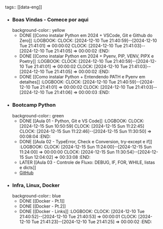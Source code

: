 tags:: [[data-eng]]

- ### Boas Vindas - Comece por aqui
  background-color:: yellow
	- DONE [[Como instalar Python em 2024 + VSCode, Git e Github do Zero]]
	  :LOGBOOK:
	  CLOCK: [2024-12-10 Tue 21:40:59]--[2024-12-10 Tue 21:41:01] =>  00:00:02
	  CLOCK: [2024-12-10 Tue 21:41:03]--[2024-12-10 Tue 21:41:05] =>  00:00:02
	  :END:
	- DONE [[Como instalar Python em 2024 + Pyenv, PIP, VENV, PIPX e Poetry]]
	  :LOGBOOK:
	  CLOCK: [2024-12-10 Tue 21:40:59]--[2024-12-10 Tue 21:41:01] =>  00:00:02
	  CLOCK: [2024-12-10 Tue 21:41:03]--[2024-12-10 Tue 21:41:05] =>  00:00:02
	  :END:
	- DONE [[Como instalar Python + Entendendo PATH e Pyenv em detalhes]]
	  :LOGBOOK:
	  CLOCK: [2024-12-10 Tue 21:40:59]--[2024-12-10 Tue 21:41:01] =>  00:00:02
	  CLOCK: [2024-12-10 Tue 21:41:03]--[2024-12-10 Tue 21:41:06] =>  00:00:03
	  :END:
- ### Bootcamp Python
  background-color:: green
	- DONE [[Aula 01 - Python, Git e VS Code]]
	  :LOGBOOK:
	  CLOCK: [2024-12-15 Sun 10:50:59]
	  CLOCK: [2024-12-15 Sun 11:22:45]
	  CLOCK: [2024-12-15 Sun 11:22:46]--[2024-12-15 Sun 11:30:50] =>  00:08:04
	  :END:
	- DONE [[Aula 02 - TypeError, Check e Conversion, try-except e if]]
	  :LOGBOOK:
	  CLOCK: [2024-12-15 Sun 11:24:00]--[2024-12-15 Sun 11:24:00] =>  00:00:00
	  CLOCK: [2024-12-15 Sun 11:30:54]--[2024-12-15 Sun 12:04:02] =>  00:33:08
	  :END:
	- LATER [[Aula 03 - Controle de Fluxo: DEBUG, IF, FOR, WHILE, listas e dicts]]
	- [GitHub](https://github.com/lvgalvao/data-engineering-roadmap/tree/main/Bootcamp%20-%20Python%20para%20dados)
- ### Infra, Linux, Docker
  background-color:: blue
	- DONE [[Docker - Pt.1]]
	- DONE [[Docker -  Pt.2]]
	- DONE [[Docker - Links]]
	  :LOGBOOK:
	  CLOCK: [2024-12-10 Tue 21:40:52]--[2024-12-10 Tue 21:40:53] =>  00:00:01
	  CLOCK: [2024-12-10 Tue 21:41:23]--[2024-12-10 Tue 21:41:25] =>  00:00:02
	  :END: